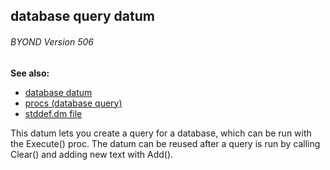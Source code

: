 ## database query datum 
###### BYOND Version 506
**See also:**
+   [database datum](/ref/database.md) 
+   [procs (database query)](/ref/database/query/proc.md) 
+   [stddef.dm file](/ref/%7B%7Bappendix%7D%7D/stddef%2edm.md) 

This datum lets you create a query for a database, which can be
run with the Execute() proc. The datum can be reused after a query is
run by calling Clear() and adding new text with Add().